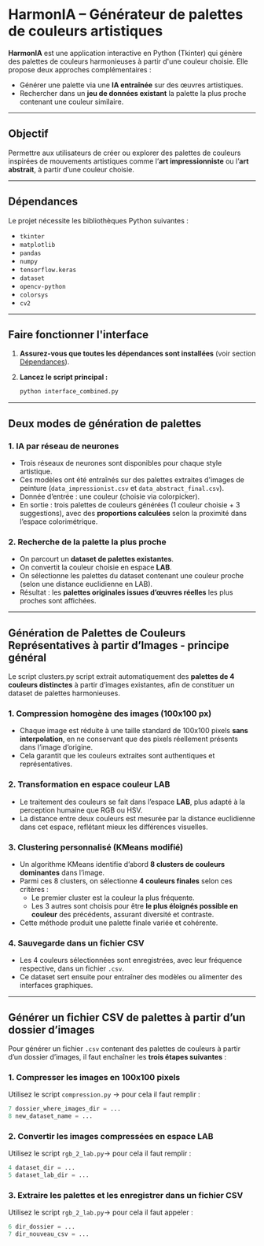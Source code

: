# HarmonIA – Générateur de palettes de couleurs artistiques

**HarmonIA** est une application interactive en Python (Tkinter) qui génère des palettes de couleurs harmonieuses à partir d'une couleur choisie. Elle propose deux approches complémentaires :

- Générer une palette via une **IA entraînée** sur des œuvres artistiques.
- Rechercher dans un **jeu de données existant** la palette la plus proche contenant une couleur similaire.

---

## Objectif

Permettre aux utilisateurs de créer ou explorer des palettes de couleurs inspirées de mouvements artistiques comme l’**art impressionniste** ou l’**art abstrait**, à partir d’une couleur choisie.

---

## Dépendances

Le projet nécessite les bibliothèques Python suivantes :

- `tkinter` 
- `matplotlib` 
- `pandas`  
- `numpy`  
- `tensorflow.keras`  
- `dataset`
- `opencv-python`
- `colorsys`
- `cv2`  

---

## Faire fonctionner l'interface 

1. **Assurez-vous que toutes les dépendances sont installées** (voir section [Dépendances](#-dépendances)).

2. **Lancez le script principal :**

   ```bash
   python interface_combined.py
   ```
---

## Deux modes de génération de palettes

### 1. IA par réseau de neurones

- Trois réseaux de neurones sont disponibles pour chaque style artistique.
- Ces modèles ont été entraînés sur des palettes extraites d'images de peinture (`data_impressionist.csv` et `data_abstract_final.csv`).
- Donnée d’entrée : une couleur (choisie via colorpicker).
- En sortie : trois palettes de couleurs générées (1 couleur choisie + 3 suggestions), avec des **proportions calculées** selon la proximité dans l’espace colorimétrique.


### 2. Recherche de la palette la plus proche

- On parcourt un **dataset de palettes existantes**.
- On convertit la couleur choisie en espace **LAB**.
- On sélectionne les palettes du dataset contenant une couleur proche (selon une distance euclidienne en LAB).
- Résultat : les **palettes originales issues d’œuvres réelles** les plus proches sont affichées.


---

## Génération de Palettes de Couleurs Représentatives à partir d’Images - principe général

Le script clusters.py script extrait automatiquement des **palettes de 4 couleurs distinctes** à partir d’images existantes, afin de constituer un dataset de palettes harmonieuses.


### 1. Compression homogène des images (100x100 px)

- Chaque image est réduite à une taille standard de 100x100 pixels **sans interpolation**, en ne conservant que des pixels réellement présents dans l’image d’origine.
- Cela garantit que les couleurs extraites sont authentiques et représentatives.


### 2. Transformation en espace couleur LAB

- Le traitement des couleurs se fait dans l’espace **LAB**, plus adapté à la perception humaine que RGB ou HSV.
- La distance entre deux couleurs est mesurée par la distance euclidienne dans cet espace, reflétant mieux les différences visuelles.


### 3. Clustering personnalisé (KMeans modifié)

- Un algorithme KMeans identifie d’abord **8 clusters de couleurs dominantes** dans l’image.
- Parmi ces 8 clusters, on sélectionne **4 couleurs finales** selon ces critères :
  - Le premier cluster est la couleur la plus fréquente.
  - Les 3 autres sont choisis pour être **le plus éloignés possible en couleur** des précédents, assurant diversité et contraste.
- Cette méthode produit une palette finale variée et cohérente.


### 4. Sauvegarde dans un fichier CSV

- Les 4 couleurs sélectionnées sont enregistrées, avec leur fréquence respective, dans un fichier `.csv`.
- Ce dataset sert ensuite pour entraîner des modèles ou alimenter des interfaces graphiques.

---

## Générer un fichier CSV de palettes à partir d’un dossier d’images

Pour générer un fichier `.csv` contenant des palettes de couleurs à partir d’un dossier d’images, il faut enchaîner les **trois étapes suivantes** :

### 1. Compresser les images en 100x100 pixels

Utilisez le script `compression.py` -> pour cela il faut remplir : 

   ```python
   7 dossier_where_images_dir = ...
   8 new_dataset_name = ...
   ```

### 2. Convertir les images compressées en espace LAB

Utilisez le script `rgb_2_lab.py`-> pour cela il faut remplir :

   ```python
   4 dataset_dir = ...
   5 dataset_lab_dir = ...
   ```

### 3. Extraire les palettes et les enregistrer dans un fichier CSV

Utilisez le script `rgb_2_lab.py`-> pour cela il faut appeler :

   ```python
   6 dir_dossier = ...
   7 dir_nouveau_csv = ...
   ```

